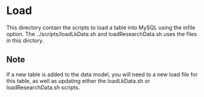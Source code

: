 # Load

This directory contain the scripts to load a table
into MySQL using the infile option. The ../scripts/loadLkData.sh and
loadResearchData.sh uses the files in this dirctory.

## Note
If a new table is added to the data model, you will need to a new load
file for this table, as well as updating either the loadLkData.sh or
loadResearchData.sh scripts.